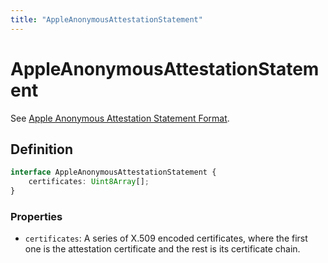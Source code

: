 ```yaml
---
title: "AppleAnonymousAttestationStatement"
---
```


# AppleAnonymousAttestationStatement

See [Apple Anonymous Attestation Statement Format](https://www.w3.org/TR/webauthn-2/#sctn-apple-anonymous-attestation).

## Definition

```ts
interface AppleAnonymousAttestationStatement {
	certificates: Uint8Array[];
}
```

### Properties

- `certificates`: A series of X.509 encoded certificates, where the first one is the attestation certificate and the rest is its certificate chain.

